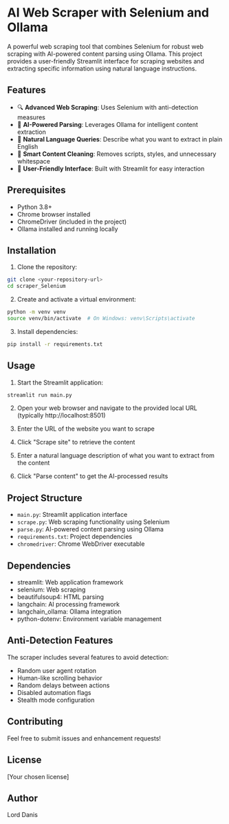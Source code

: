 # AI Web Scraper with Selenium and Ollama

A powerful web scraping tool that combines Selenium for robust web scraping with AI-powered content parsing using Ollama. This project provides a user-friendly Streamlit interface for scraping websites and extracting specific information using natural language instructions.

## Features

- 🔍 **Advanced Web Scraping**: Uses Selenium with anti-detection measures
- 🤖 **AI-Powered Parsing**: Leverages Ollama for intelligent content extraction
- 🎯 **Natural Language Queries**: Describe what you want to extract in plain English
- 🧹 **Smart Content Cleaning**: Removes scripts, styles, and unnecessary whitespace
- 📱 **User-Friendly Interface**: Built with Streamlit for easy interaction

## Prerequisites

- Python 3.8+
- Chrome browser installed
- ChromeDriver (included in the project)
- Ollama installed and running locally

## Installation

1. Clone the repository:
```bash
git clone <your-repository-url>
cd scraper_Selenium
```

2. Create and activate a virtual environment:
```bash
python -m venv venv
source venv/bin/activate  # On Windows: venv\Scripts\activate
```

3. Install dependencies:
```bash
pip install -r requirements.txt
```

## Usage

1. Start the Streamlit application:
```bash
streamlit run main.py
```

2. Open your web browser and navigate to the provided local URL (typically http://localhost:8501)

3. Enter the URL of the website you want to scrape

4. Click "Scrape site" to retrieve the content

5. Enter a natural language description of what you want to extract from the content

6. Click "Parse content" to get the AI-processed results

## Project Structure

- `main.py`: Streamlit application interface
- `scrape.py`: Web scraping functionality using Selenium
- `parse.py`: AI-powered content parsing using Ollama
- `requirements.txt`: Project dependencies
- `chromedriver`: Chrome WebDriver executable

## Dependencies

- streamlit: Web application framework
- selenium: Web scraping
- beautifulsoup4: HTML parsing
- langchain: AI processing framework
- langchain_ollama: Ollama integration
- python-dotenv: Environment variable management

## Anti-Detection Features

The scraper includes several features to avoid detection:
- Random user agent rotation
- Human-like scrolling behavior
- Random delays between actions
- Disabled automation flags
- Stealth mode configuration

## Contributing

Feel free to submit issues and enhancement requests!

## License

[Your chosen license]

## Author

Lord Danis 
